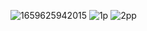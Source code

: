 
![1659625942015](https://user-images.githubusercontent.com/109274108/183048503-866cbeb8-6caf-4837-b128-82f67203a7a6.jpg)
![1p](https://user-images.githubusercontent.com/109274108/183048517-11d8e81c-6aac-45ed-a53c-0e6d8e43e8e4.png)
![2pp](https://user-images.githubusercontent.com/109274108/183048635-8aa14783-41ce-4aca-aefc-38eef43d796b.png)
